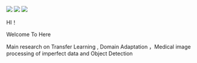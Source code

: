 

 
![](https://img.shields.io/badge/CSDN-%E8%AE%BF%E9%97%AE%E9%87%8F3W+-blue ) ![](https://img.shields.io/badge/CSDN-156%E6%AC%A1%E6%94%B6%E8%97%8F-green)   ![](https://img.shields.io/badge/CSDN-31%E5%85%B3%E6%B3%A8-orange)
 


 HI！   
 
 Welcome To Here
 

 
 Main research on  Transfer Learning , Domain Adaptation ，Medical image processing of imperfect data and Object Detection


